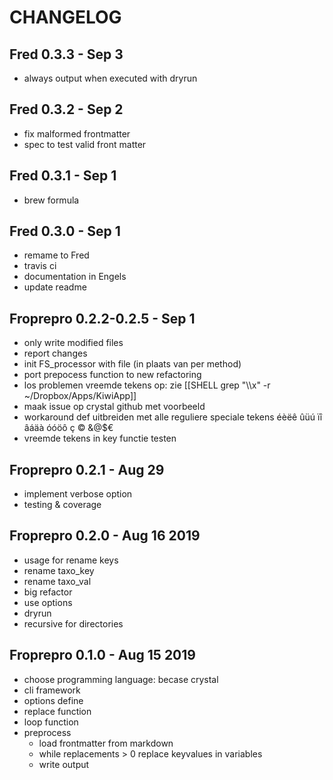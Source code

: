 # CHANGELOG

## Fred 0.3.3 - Sep 3
- always output when executed with dryrun

## Fred 0.3.2 - Sep 2
- fix malformed frontmatter
- spec to test valid front matter

## Fred 0.3.1 - Sep 1
- brew formula

## Fred 0.3.0 - Sep 1
- remame to Fred
- travis ci
- documentation in Engels
- update readme

## Froprepro 0.2.2-0.2.5 - Sep 1
- only write modified files
- report changes
- init FS_processor with file (in plaats van per method)
- port prepocess function to new refactoring
- los problemen vreemde tekens op: zie [[SHELL grep "\\\x" -r ~/Dropbox/Apps/KiwiApp]]
- maak issue op crystal github met voorbeeld
- workaround def uitbreiden met alle reguliere speciale tekens éèëê ûüú ïî âáäà óóöô ç © &@$€
- vreemde tekens in key functie testen

## Froprepro 0.2.1 - Aug 29
- implement verbose option
- testing & coverage

## Froprepro 0.2.0 - Aug 16 2019
- usage for rename keys
- rename taxo_key
- rename taxo_val
- big refactor
- use options
- dryrun
- recursive for directories

## Froprepro 0.1.0 - Aug 15 2019
- choose programming language: becase crystal
- cli framework
- options define
- replace function
- loop function
- preprocess
  - load frontmatter from markdown
  - while replacements > 0 replace keyvalues in variables
  - write output



